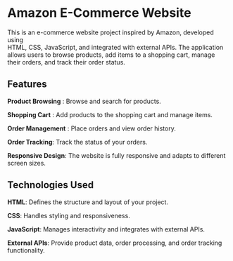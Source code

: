 

# Amazon E-Commerce Website

  This is an e-commerce website project inspired by Amazon, developed using   
  HTML, CSS, JavaScript, and integrated with external APIs. The application  
  allows users to browse products, add items to a shopping cart, manage 
  their orders, and track their order status.
 
## Features

**Product Browsing** : Browse and search for products.

 **Shopping Cart** : Add products to the shopping cart and manage items.

 **Order Management** : Place orders and view order history.

**Order Tracking**: Track the status of your orders.

**Responsive Design**: The website is fully responsive and adapts to different screen sizes.


## Technologies Used

**HTML**: Defines the structure and layout of your project.

**CSS**: Handles styling and responsiveness.

**JavaScript**: Manages interactivity and integrates with external APIs.

**External APIs**: Provide product data, order processing, and order tracking functionality.

